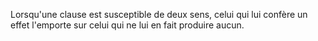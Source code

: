 Lorsqu'une clause est susceptible de deux sens, celui qui lui confère un effet l'emporte sur celui qui ne lui en fait produire aucun.

